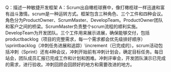 Q：描述一种敏捷开发框架
A：Scrum出自橄榄球赛中，像打橄榄球一样迅速和富有战斗激情。scrum是一种运转方式。框架包含三种角色、三个工件和四种会议。角色分为ProductOwner、ScrumMaster、DevelopTeam。ProductOwner团队和客户之间的桥梁。ScrumMaster负责整个scrum流程的顺利实施。DevelopTeam为开发团队。三个工件用来展示进展，确保能够交付，包括productbacklog（项目的完整需求，每一个需求都会优先级排好顺序）\sprintbacklog（冲刺任务进展和追踪）\increment（已完成的）。scrum活动包括冲刺（Sprint）还有4种会议，冲刺开始前有冲刺计划会，确定目标任务。每日站会，团队成员汇报已完成工作和计划和困难。冲刺评审会，开发团队演示已完成的需求，进行验收。冲刺回顾会回顾好的地方和需要改进的地方。
